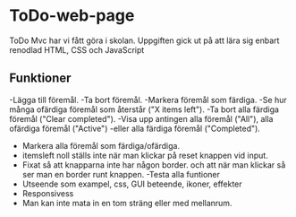 # ToDo-web-page
ToDo Mvc har vi fått göra i skolan.
Uppgiften gick ut på att lära sig enbart renodlad HTML, CSS och JavaScript

## Funktioner
-Lägga till föremål.
-Ta bort föremål.
-Markera föremål som färdiga.
-Se hur många ofärdiga föremål som återstår ("X items left").
-Ta bort alla färdiga föremål ("Clear completed").
-Visa upp antingen alla föremål ("All"), alla ofärdiga föremål ("Active") 
-eller alla färdiga föremål ("Completed").
- Markera alla föremål som färdiga/ofärdiga.
- itemsleft noll ställs inte när man klickar på reset knappen vid input.
- Fixat så att knapparna inte har någon border. och att när man klickar så ser man en border runt knappen.
-Testa alla funtioner
- Utseende som exampel, css, GUI beteende, ikoner, effekter
- Responsivess
- Man kan inte mata in en tom sträng eller med mellanrum.
    
